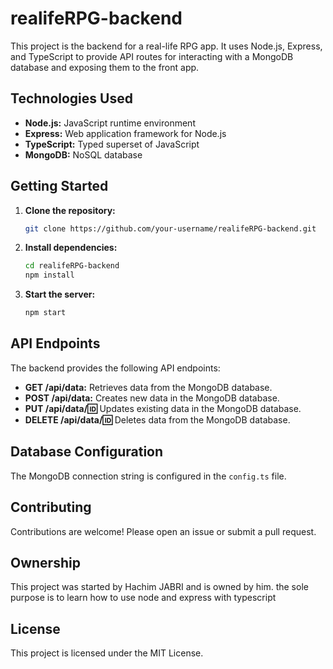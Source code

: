 # realifeRPG-backend

This project is the backend for a real-life RPG app. It uses Node.js, Express, and TypeScript to provide API routes for interacting with a MongoDB database and exposing them to the front app.

## Technologies Used

* **Node.js:** JavaScript runtime environment
* **Express:** Web application framework for Node.js
* **TypeScript:** Typed superset of JavaScript
* **MongoDB:** NoSQL database

## Getting Started

1. **Clone the repository:**
   ```bash
   git clone https://github.com/your-username/realifeRPG-backend.git
   ```

2. **Install dependencies:**
   ```bash
   cd realifeRPG-backend
   npm install
   ```

3. **Start the server:**
   ```bash
   npm start
   ```

## API Endpoints

The backend provides the following API endpoints:

* **GET /api/data:** Retrieves data from the MongoDB database.
* **POST /api/data:** Creates new data in the MongoDB database.
* **PUT /api/data/:id:** Updates existing data in the MongoDB database.
* **DELETE /api/data/:id:** Deletes data from the MongoDB database.

## Database Configuration

The MongoDB connection string is configured in the `config.ts` file.

## Contributing

Contributions are welcome! Please open an issue or submit a pull request.

## Ownership

This project was started by Hachim JABRI and is owned by him. the sole purpose is to learn how to use node and express with typescript

## License

This project is licensed under the MIT License.
